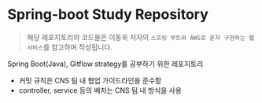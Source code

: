 # Spring-boot Study Repository
> 해당 레포지토리의 코드들은 이동욱 저자의 `스프링 부트와 AWS로 혼자 구현하는 웹 서비스`를 참고하며 작성됩니다.

Spring Boot(Java), Gitflow strategy를 공부하기 위한 레포지토리

 * 커밋 규칙은 CNS 팀 내 협업 가이드라인을 준수함
 * controller, service 등의 배치는 CNS 팀 내 방식을 사용
